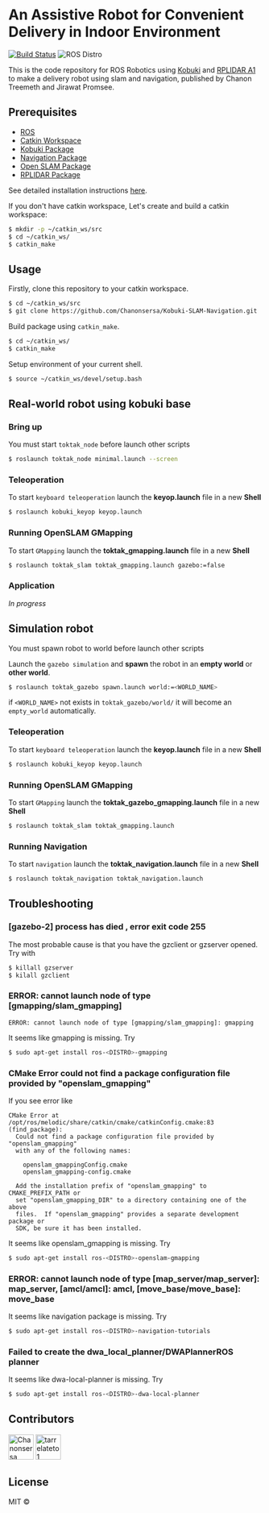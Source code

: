 # An Assistive Robot for Convenient Delivery in Indoor Environment
[![Build Status](https://travis-ci.com/Chanonsersa/Kobuki-SLAM-Navigation.svg?branch=master)](https://travis-ci.com/Chanonsersa/Kobuki-SLAM-Navigation) ![ROS Distro](https://img.shields.io/badge/ROS-melodic-brightgreen)

This is the code repository for ROS Robotics using [Kobuki](http://kobuki.yujinrobot.com/about2/) and [RPLIDAR A1](http://www.slamtec.com/en/lidar/a1) to make a delivery robot using slam and navigation, published by Chanon Treemeth and Jirawat Promsee.

## Prerequisites

* [ROS](https://www.ros.org/install/)
* [Catkin Workspace](http://wiki.ros.org/catkin/workspaces)
* [Kobuki Package](http://wiki.ros.org/kobuki)
* [Navigation Package](http://wiki.ros.org/navigation)
* [Open SLAM Package](http://wiki.ros.org/openslam_gmapping)
* [RPLIDAR Package]()

See detailed installation instructions [here](installation.md).

If you don't have catkin workspace, Let's create and build a catkin workspace:

```bash
$ mkdir -p ~/catkin_ws/src
$ cd ~/catkin_ws/
$ catkin_make
```

## Usage

Firstly, clone this repository to your catkin workspace.

```bash
$ cd ~/catkin_ws/src
$ git clone https://github.com/Chanonsersa/Kobuki-SLAM-Navigation.git
```

Build package using `catkin_make`.

```bash
$ cd ~/catkin_ws/
$ catkin_make
```

Setup environment of your current shell.

```bash
$ source ~/catkin_ws/devel/setup.bash
```

## Real-world robot using kobuki base

### Bring up

You must start `toktak_node` before launch other scripts

```bash
$ roslaunch toktak_node minimal.launch --screen
```

### Teleoperation

To start `keyboard teleoperation` launch the **keyop.launch** file in a new **Shell** 

```bash
$ roslaunch kobuki_keyop keyop.launch
```

### Running OpenSLAM GMapping

To start `GMapping` launch the **toktak_gmapping.launch** file in a new **Shell**

```bash
$ roslaunch toktak_slam toktak_gmapping.launch gazebo:=false
```

### Application
*In progress*

## Simulation robot

You must spawn robot to world before launch other scripts

Launch the `gazebo simulation` and **spawn** the robot in an **empty world** or **other world**.

```bash
$ roslaunch toktak_gazebo spawn.launch world:=<WORLD_NAME>
```
if `<WORLD_NAME>` not exists in `toktak_gazebo/world/` it will become an `empty_world` automatically.

### Teleoperation

To start `keyboard teleoperation` launch the **keyop.launch** file in a new **Shell** 

```bash
$ roslaunch kobuki_keyop keyop.launch
```

### Running OpenSLAM GMapping

To start `GMapping` launch the **toktak_gazebo_gmapping.launch** file in a new **Shell**

```bash
$ roslaunch toktak_slam toktak_gmapping.launch
```

### Running Navigation

To start `navigation` launch the **toktak_navigation.launch** file in a new **Shell**

```bash
$ roslaunch toktak_navigation toktak_navigation.launch
```

## Troubleshooting
### [gazebo-2] process has died , error exit code 255
The most probable cause is that you have the gzclient or gzserver opened. Try with

```bash
$ killall gzserver
$ kilall gzclient
```

### ERROR: cannot launch node of type [gmapping/slam_gmapping]

```
ERROR: cannot launch node of type [gmapping/slam_gmapping]: gmapping
```

It seems like gmapping is missing. Try

```bash
$ sudo apt-get install ros-<DISTRO>-gmapping
```

### CMake Error could not find a package configuration file provided by "openslam_gmapping"
If you see error like

```
CMake Error at /opt/ros/melodic/share/catkin/cmake/catkinConfig.cmake:83 (find_package):
  Could not find a package configuration file provided by "openslam_gmapping"
  with any of the following names:

    openslam_gmappingConfig.cmake
    openslam_gmapping-config.cmake

  Add the installation prefix of "openslam_gmapping" to CMAKE_PREFIX_PATH or
  set "openslam_gmapping_DIR" to a directory containing one of the above
  files.  If "openslam_gmapping" provides a separate development package or
  SDK, be sure it has been installed.
```
It seems like openslam_gmapping is missing. Try

```bash
$ sudo apt-get install ros-<DISTRO>-openslam-gmapping
```

### ERROR: cannot launch node of type [map_server/map_server]: map_server, [amcl/amcl]: amcl, [move_base/move_base]: move_base

It seems like navigation package is missing. Try

```bash
$ sudo apt-get install ros-<DISTRO>-navigation-tutorials 
```

### Failed to create the dwa_local_planner/DWAPlannerROS planner

It seems like dwa-local-planner is missing. Try

```bash
$ sudo apt-get install ros-<DISTRO>-dwa-local-planner
```

## Contributors

<a href="https://github.com/Chanonsersa"><img src="https://avatars0.githubusercontent.com/u/36321701?s=460&v=4" title="Chanonsersa" width="50" height="50"></a> <a href="https://github.com/tarrelateto1"><img src="https://avatars1.githubusercontent.com/u/47720165?s=460&v=4" title="tarrelateto1" width="50" height="50"></a>

## License

MIT ©

